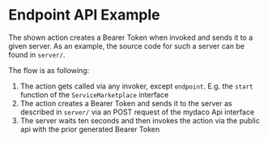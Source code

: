 # Endpoint API Example

The shown action creates a Bearer Token when invoked and sends it to a given server. As an example, the source code for such a server can be found in `server/`.

The flow is as following:

1. The action gets called via any invoker, except `endpoint`. E.g. the `start` function of the `ServiceMarketplace` interface
2. The action creates a Bearer Token and sends it to the server as described in `server/` via an POST request of the mydaco Api interface
3. The server waits ten seconds and then invokes the action via the public api with the prior generated Bearer Token
